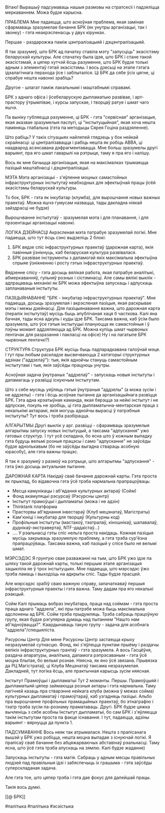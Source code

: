 
Вітаю! Вырашыў падсумаваць нашыя размовы на стратсесіі і падзяліцца меркаваннем. Можа будзе карысна.

ПРАБЛЕМА
Мне падаецца, што асноўная праблема, якая замінае сфармаваць зразумелае бачанне БРК (як унутры арганізацыі, так і звонку) - гэта неакрэсленасць у двух кірунках.

Першае - раздарожжа паміж цэнтралізацыяй і дэцэнтралізацыяй. 

Я так зразумеў, што БРК ад пачатку ставіла мэту "запусціць" экасістэму беларускай культуры. Але спачатку была ідэя, што БРК і стане такой экасістэмай, а цяпер хутчэй ёсць разуменне, што БРК будзе толькі адным з элементаў гэтай экасістэмы. І вось дзесьці на этапе гэтага ідэалагічнага перахода ўсе і заблыталіся. Ці БРК да сябе ўсіх цягне, ці спрабуе нешта навонкі зрабіць? 

Другое - шпагат паміж лакальнымі і маштабнымі справамі.

БРК з аднаго офіса і ўсебеларускую дыпламатыю развівае, і арт-прастору ўтрымлівае, і курсы запускае, і творцаў ратуе і шмат чаго яшчэ. 

Па выніку губляецца разуменне, ці БРК - гэта "сервісная" арганізацыя, якая аказвае зразумелыя паслугі, ці "інстытуцыйная", якая хоча нешта памяняць глабальна (гэта па методыцы Сярея Гоціна раздзяленне).

Што рабіць? У такіх сітуацыях найлепей глядзець у бок нейкай скрайнасці: ці цэнтралізавацца і рабіць нешта як робіць АВВА, ці наадварод асэнсавана дэфрагментавацца. Мне больш зразумелы другі варыянт, пра яго шмат гаварылі на рэтрыце, таму я пра яго і напішу. 

Вось як мне бачыцца арганізацыя, якая на максімалках трымаецца пазіцый маштабнасці і дэцэнтралізацыі.

МЭТА
Мэта арганізацыі - з'яўленне моцных самастойных інфраструктурных інстытутаў неабходных для эфектыўнай працы ўсёй экасістэмы беларускай культуры.

То бок, БРК - гэта як інкубатар (клумба), для вырошчання новых важных праектаў. Можна яшчэ гумусам назвацца, тады дакладна ніякай зайздрасці не будзе)

Вырошчванне інстытутаў - зразумелая мэта і для планавання, і для прэзентацыі арганізацыі навонкі. 

ЛОГІКА ДЗЕЙНАСЦІ
Акрэсленая мэта патрабуе зразумелай логікі. Мне падаецца, што тут ёсць сэнс выдзеліць 2 блокі:
1. БРК вядзе спіс інфраструктурных праектаў (дарожная карта), якія павінныя ўзнікнуць, каб беларуская культура развівалася. 
2. БРК развівае інструменты з дапамогай якіх максімальна эфектыўна спрыяе ўзнікненню і росту гэтых інфраструктурных праектаў. 

Вядзенне спісу - гэта досыць вялікая работа, якая патрабуе аналітыкі, абмеркаванняў, гульняў розных і сістэмнасці.
Але самы вялікі выклік - адпрацаваць механікі як БРК можа эфектыўна запускаць і адпускаць запланаваныя інстытуты.

ПАЗІЦЫЯНАВАННЕ
"БРК - інкубатар інфраструктурных праектаў". 
Мне падаецца, досыць зразумелая і акрэсленая пазіцыя, якая раскрывае мэты і межы дзейнасці.
Для пазіцыянавання важна, што дарожная карта (пералік інстытутаў) мусіць быць апублічаная хаця б часткова. Калі яна бачная, тады ясна адкуль і куды ідзе БРК. Таксама важна, каб ўсім было зразумела, што ўсе гэтыя інстытуцыі плануюцца як самастойныя і ў пэўны момант аддзяляюцца ад БРК. 
Можна купіць шмат чырвоных лентачак для разразання і пакласці на офісе) Ну і на лагатыпе БРК чырвоныя лентачкі?)

СТРУКТУРА
Структура БРК мусіць быць падпарадкавана галоўнай мэце. І тут пры любым раскладзе высвечваюцца 2 катэгорыі структурных адзінак ("аддзелаў"): тыя, якія аднойчы стануць самастойным інстытутамі і тыя, якія заўсёды працуюць унутры.

Асноўная задача ўнутраных "аддзелаў" - запускаць новыя інстытуты і дапамагаць у развіцці існуючым інстытутам.

Што з сябе мусяць уяўляць гэтыя ўнутраныя "аддзелы" (а можа зусім і не аддзелы) - гэта і ёсць асоўнае пытанне да арганізацыйнага развіцця БРК. Гэта адна крэатыўная каманда, якая бярэцца за нейкі інстытут і не адпускае, покуль не зробіць, ці гэта дыпламатычна-ментарская праца з некалькімі актарамі, якія могуць аднойчы вырасці ў патрэбныя інстытуты? Тут вось і трэба разбірацца.

АЛГАРЫТМЫ
Другі выклік у арг. развіцці - сфарамваць зразумелыя алгарытмы запуску новых інстытуцый, а таксама "адпускання" ужо гатовых структур. І тут усё складана, бо ясна што ў кожным выпадку гэта будуць вельмі розныя працэсы і само "адпусканне" не заўсёды будзе аднолькавым (бо не заўсёды выгадна ствараць асобную юрасобу), але гэта важны працэс. 

Я так я зразумеў з размоў на рэтрыце, што алгарытмы "адпускання" - гэта ўжо досыць актуальнае пытанне.

ДАРОЖНАЯ КАРТА
Накідаў сваё бачанне дарожнай карты. Гэта проста як прыклад, бо відавочна гэта ўсё трэба нармальна прапрацоўваць:
- Месца камунікацы і аб'ядання культурных актараў (Сойм)
- Фонд акамуляцыі рэсурсаў (Рэсурсны цэнтр)
- Інстытут прамоўцыі і дыпламатыі (можа і не адзін)
- Thinktank платформа
- Прасторвы аб'яднання інвестараў (Клуб мецэнатаў, Магістраты)
- Кам'юніці і інкубатар для творцаў (Культурны код)
- Профільныя інстытуты (мастакоў, тэатралаў, кіношнікаў, шапавалаў, дуднікаў-экстравертаў, NTF-дадаістаў...)
- ....
У рэальнасці гэты спіс нельга проста накідаць. Кожная пазіцыя мусіць закрываць зразумелую праблему, а гэта трэба сур'ёзна прапрацоўваць. Таксама важна, каб пазіцый у спісе было ня вельмі шмат.

МЭРСЭДЭС
Я грунтую свае разважанні на тым, што БРК ужо ідзе па шляху такой дарожнай карты, толькі першым этапе арганізацыя зацыкліла яе ў трох інстытуцыях. Мне падаецца, што мэрсэдэс ўжо трэба ламаць і выходзіць на адкрыты спіс. Тады будзе прасцей.

Але мэрсэдэс зрабіў сваю важную справу, запачаткаваў першыя інфраструктурныя праекты і гэта важна. Таму дадам пра яго некалькі рэакцый.

Сойм
Калі прымаць вобраз інкубатара, праца над соймам - гэта проста праца аднаго "аддзела", які пры патрэбе можа быць максімальна адслонены ад БРК. 
Сойм трэба прыдумляць. Трэба сабраць працоўную групу, якая будзе рэгулярна думаць над пытаннем "Нашто нам аб'ядноўвацца?". 
Каардынаваць такую групу - задача для асобнага "аддзела"/спецыяліста.

Рэсурсны Цэнтр
Для мяне Рэсурсны Цэнтр застаецца крыху незразумелай сутнасцю. Фонд, які з'яўлецца пунктам прыёму і раздачы вялікіх інфраструктурных грантаў - гэта зразумела.
А вось Гасцёўня, раздача апаратуры, аналітыка, дапамога рэпрэсаваным - гэта ўсё моцна блытае, бо вельмі рознае. Няясна, як яно ўсё звязана.
Прывязка да РЦ Магістратаў, ці Клуба Мецэнатаў таксама незразумелая. Дакладней, тут логіка ёсць, але практычная карысць зусім няясная. 

Інстытут Прамоўцыі і дыпламатыі
Тут 2 моманты. 
Першы. Прамоўцыяй і дыпламатыяй цяпер займаюцца розныя актары і гэта нармальна. Таму лагічней казаць пра стварэнне нейкага клуба (можна ў межах сойма) культурных дыпламатаў і прамоўтараў, каб узгадняць пазіцыі. Альбо пра вырошчанне профільных прамацыйных праектаў, бо этнаграфію і тэатр трэба зусім па-рознаму праматаваць. 
Другі. БРК будзе цяжка вычленіць з сябе асобны Інстытут дыпламатыі, бо сам БРК і з'яўляецца такім інстытутам проста па факце існавання. І тут, падаецца, адзіны варыянт - вярнуцца да пункта 1.


ПАДСУМАВАННЕ
Вось неяк так атрымалася. Нешта з прапісанага вышэй у БРК ужо робіцца, нешта моцна выпадае з існуючай логікі. 
Я прапісаў сваё бачанне без абцяжарваючых абставінаў рэальнасці. Таму ясна, што ўсё гэта трэба апускаць на зямлю. Калі будзе жаданне)

Запускаць інстытуты - гэта магія. Сабраць у адным месцы правільных людзей пад правільныя ідэі і забяспечыць іх грашыма - гэта заўсёды суперскладаная задача. 

Але гэта тое, што цяпер трэба і гэта дае фокус для далейшай працы.

Такія вось думкі.
 



[[@ БРК]]


#палітыка
#палітыка
#эсэістыка